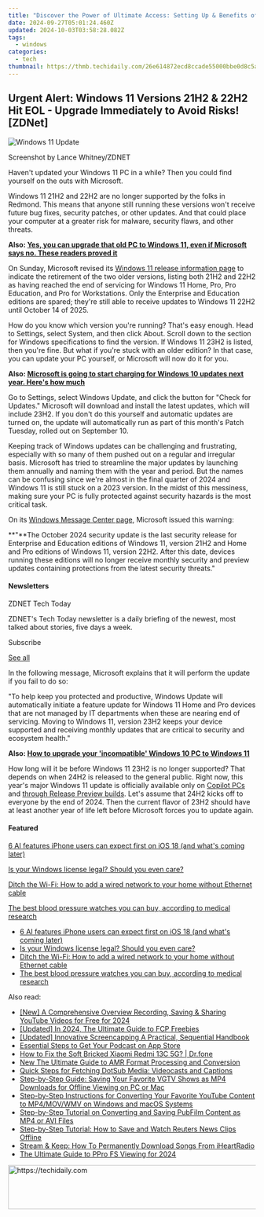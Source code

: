 ```yaml
---
title: "Discover the Power of Ultimate Access: Setting Up & Benefits of Windows 11'S God Mode Explained by ZDNet"
date: 2024-09-27T05:01:24.460Z
updated: 2024-10-03T03:58:28.082Z
tags:
  - windows
categories:
  - tech
thumbnail: https://thmb.techidaily.com/26e614872ecd8ccade55000bbe0d8c5a49a0a5f94df04c327a143f8799409248.jpg
---
```


## Urgent Alert: Windows 11 Versions 21H2 & 22H2 Hit EOL - Upgrade Immediately to Avoid Risks![ZDNet]

![Windows 11 Update](https://www.zdnet.com/a/img/resize/a3d7f6204a4a80c657ff5a478fcd7dde3d2564e1/2024/09/11/b679a3e9-5816-4292-8618-8cad24cce468/figure-top-update-your-windows-11-pc-to-version-23h2-or-else.jpg?auto=webp&width=1280)

Screenshot by Lance Whitney/ZDNET

Haven't updated your Windows 11 PC in a while? Then you could find yourself on the outs with Microsoft. 

Windows 11 21H2 and 22H2 are no longer supported by the folks in Redmond. This means that anyone still running these versions won't receive future bug fixes, security patches, or other updates. And that could place your computer at a greater risk for malware, security flaws, and other threats.

**Also: [Yes, you can upgrade that old PC to Windows 11, even if Microsoft says no. These readers proved it](https://www.zdnet.com/article/yes-you-can-upgrade-that-old-pc-to-windows-11-even-if-microsoft-says-no-these-readers-proved-it/)**

On Sunday, Microsoft revised its [Windows 11 release information page](https://learn.microsoft.com/en-us/windows/release-health/windows11-release-information) to indicate the retirement of the two older versions, listing both 21H2 and 22H2 as having reached the end of servicing for Windows 11 Home, Pro, Pro Education, and Pro for Workstations. Only the Enterprise and Education editions are spared; they're still able to receive updates to Windows 11 22H2 until October 14 of 2025.

How do you know which version you're running? That's easy enough. Head to Settings, select System, and then click About. Scroll down to the section for Windows specifications to find the version. If Windows 11 23H2 is listed, then you're fine. But what if you're stuck with an older edition? In that case, you can update your PC yourself, or Microsoft will now do it for you.

**Also: [Microsoft is going to start charging for Windows 10 updates next year. Here's how much](https://www.zdnet.com/article/microsoft-is-going-to-start-charging-for-windows-10-updates-next-year-heres-how-much/)**

Go to Settings, select Windows Update, and click the button for "Check for Updates." Microsoft will download and install the latest updates, which will include 23H2\. If you don't do this yourself and automatic updates are turned on, the update will automatically run as part of this month's Patch Tuesday, rolled out on September 10.

Keeping track of Windows updates can be challenging and frustrating, especially with so many of them pushed out on a regular and irregular basis. Microsoft has tried to streamline the major updates by launching them annually and naming them with the year and period. But the names can be confusing since we're almost in the final quarter of 2024 and Windows 11 is still stuck on a 2023 version. In the midst of this messiness, making sure your PC is fully protected against security hazards is the most critical task.

On its [Windows Message Center page](https://learn.microsoft.com/en-us/windows/release-health/windows-message-center), Microsoft issued this warning:

**"**The October 2024 security update is the last security release for Enterprise and Education editions of Windows 11, version 21H2 and Home and Pro editions of Windows 11, version 22H2\. After this date, devices running these editions will no longer receive monthly security and preview updates containing protections from the latest security threats."

#### Newsletters

ZDNET Tech Today

ZDNET's Tech Today newsletter is a daily briefing of the newest, most talked about stories, five days a week.

 Subscribe

[See all](https://www.zdnet.com/newsletters/)

In the following message, Microsoft explains that it will perform the update if you fail to do so:

"To help keep you protected and productive, Windows Update will automatically initiate a feature update for Windows 11 Home and Pro devices that are not managed by IT departments when these are nearing end of servicing. Moving to Windows 11, version 23H2 keeps your device supported and receiving monthly updates that are critical to security and ecosystem health."

**Also: [How to upgrade your 'incompatible' Windows 10 PC to Windows 11](https://www.zdnet.com/article/how-to-upgrade-your-incompatible-windows-10-pc-to-windows-11/)**

How long will it be before Windows 11 23H2 is no longer supported? That depends on when 24H2 is released to the general public. Right now, this year's major Windows 11 update is officially available only on [Copilot PCs](https://support.microsoft.com/en-us/topic/kb5043950-windows-11-version-24h2-support-2fd719b6-8c26-469f-99fe-832eb1b702d7) and [through Release Preview builds](https://blogs.windows.com/windows-insider/2024/05/22/releasing-windows-11-version-24h2-to-the-release-preview-channel/). Let's assume that 24H2 kicks off to everyone by the end of 2024\. Then the current flavor of 23H2 should have at least another year of life left before Microsoft forces you to update again.

#### Featured

[6 AI features iPhone users can expect first on iOS 18 (and what's coming later)](https://www.zdnet.com/article/6-ai-features-iphone-users-can-expect-first-on-ios-18-and-whats-coming-later/ "6 AI features iPhone users can expect first on iOS 18 (and what's coming later)")

[Is your Windows license legal? Should you even care?](https://www.zdnet.com/article/is-your-windows-license-legal-should-you-even-care/ "Is your Windows license legal? Should you even care?")

[Ditch the Wi-Fi: How to add a wired network to your home without Ethernet cable](https://www.zdnet.com/article/ditch-the-wi-fi-how-to-add-a-wired-network-to-your-home-without-ethernet-cable/ "Ditch the Wi-Fi: How to add a wired network to your home without Ethernet cable")

[The best blood pressure watches you can buy, according to medical research](https://www.zdnet.com/article/best-blood-pressure-watch/ "The best blood pressure watches you can buy, according to medical research")

* [6 AI features iPhone users can expect first on iOS 18 (and what's coming later)](https://www.zdnet.com/article/6-ai-features-iphone-users-can-expect-first-on-ios-18-and-whats-coming-later/ "6 AI features iPhone users can expect first on iOS 18 (and what's coming later)")
* [Is your Windows license legal? Should you even care?](https://www.zdnet.com/article/is-your-windows-license-legal-should-you-even-care/ "Is your Windows license legal? Should you even care?")
* [Ditch the Wi-Fi: How to add a wired network to your home without Ethernet cable](https://www.zdnet.com/article/ditch-the-wi-fi-how-to-add-a-wired-network-to-your-home-without-ethernet-cable/ "Ditch the Wi-Fi: How to add a wired network to your home without Ethernet cable")
* [The best blood pressure watches you can buy, according to medical research](https://www.zdnet.com/article/best-blood-pressure-watch/ "The best blood pressure watches you can buy, according to medical research")

<ins class="adsbygoogle"
     style="display:block"
     data-ad-format="autorelaxed"
     data-ad-client="ca-pub-7571918770474297"
     data-ad-slot="1223367746"></ins>

<ins class="adsbygoogle"
     style="display:block"
     data-ad-client="ca-pub-7571918770474297"
     data-ad-slot="8358498916"
     data-ad-format="auto"
     data-full-width-responsive="true"></ins>

<span class="atpl-alsoreadstyle">Also read:</span>
<div><ul>
<li><a href="https://facebook-video-share.techidaily.com/new-a-comprehensive-overview-recording-saving-and-sharing-youtube-videos-for-free-for-2024/"><u>[New] A Comprehensive Overview Recording, Saving & Sharing YouTube Videos for Free for 2024</u></a></li>
<li><a href="https://fox-links.techidaily.com/updated-in-2024-the-ultimate-guide-to-fcp-freebies/"><u>[Updated] In 2024, The Ultimate Guide to FCP Freebies</u></a></li>
<li><a href="https://video-screen-grab.techidaily.com/updated-innovative-screencapping-a-practical-sequential-handbook/"><u>[Updated] Innovative Screencapping A Practical, Sequential Handbook</u></a></li>
<li><a href="https://extra-hints.techidaily.com/essential-steps-to-get-your-podcast-on-app-store/"><u>Essential Steps to Get Your Podcast on App Store</u></a></li>
<li><a href="https://howto.techidaily.com/how-to-fix-the-soft-bricked-xiaomi-redmi-13c-5g-drfone-by-drfone-fix-android-problems-fix-android-problems/"><u>How to Fix the Soft Bricked Xiaomi Redmi 13C 5G? | Dr.fone</u></a></li>
<li><a href="https://audio-shaping.techidaily.com/new-the-ultimate-guide-to-amr-format-processing-and-conversion/"><u>New The Ultimate Guide to AMR Format Processing and Conversion</u></a></li>
<li><a href="https://win-deluxe.techidaily.com/quick-steps-for-fetching-dotsub-media-videocasts-and-captions/"><u>Quick Steps for Fetching DotSub Media: Videocasts and Captions</u></a></li>
<li><a href="https://win-deluxe.techidaily.com/step-by-step-guide-saving-your-favorite-vgtv-shows-as-mp4-downloads-for-offline-viewing-on-pc-or-mac/"><u>Step-by-Step Guide: Saving Your Favorite VGTV Shows as MP4 Downloads for Offline Viewing on PC or Mac</u></a></li>
<li><a href="https://win-deluxe.techidaily.com/step-by-step-instructions-for-converting-your-favorite-youtube-content-to-mp4movwmv-on-windows-and-macos-systems/"><u>Step-by-Step Instructions for Converting Your Favorite YouTube Content to MP4/MOV/WMV on Windows and macOS Systems</u></a></li>
<li><a href="https://win-deluxe.techidaily.com/step-by-step-tutorial-on-converting-and-saving-pubfilm-content-as-mp4-or-avi-files/"><u>Step-by-Step Tutorial on Converting and Saving PubFilm Content as MP4 or AVI Files</u></a></li>
<li><a href="https://win-deluxe.techidaily.com/step-by-step-tutorial-how-to-save-and-watch-reuters-news-clips-offline/"><u>Step-by-Step Tutorial: How to Save and Watch Reuters News Clips Offline</u></a></li>
<li><a href="https://win-deluxe.techidaily.com/stream-and-keep-how-to-permanently-download-songs-from-iheartradio/"><u>Stream & Keep: How To Permanently Download Songs From iHeartRadio</u></a></li>
<li><a href="https://fox-access.techidaily.com/the-ultimate-guide-to-ppro-fs-viewing-for-2024/"><u>The Ultimate Guide to PPro FS Viewing for 2024</u></a></li>
</ul></div>

<!-- affiliate ads begin -->
<a href="https://aidotcom.pxf.io/c/5597632/2129043/19576" target="_top" id="2129043">
  <img src="//a.impactradius-go.com/display-ad/19576-2129043" border="0" alt="https://techidaily.com" width="728" height="90"/>
</a>
<img height="0" width="0" src="https://aidotcom.pxf.io/i/5597632/2129043/19576" style="position:absolute;visibility:hidden;" border="0" />
<!-- affiliate ads end -->

